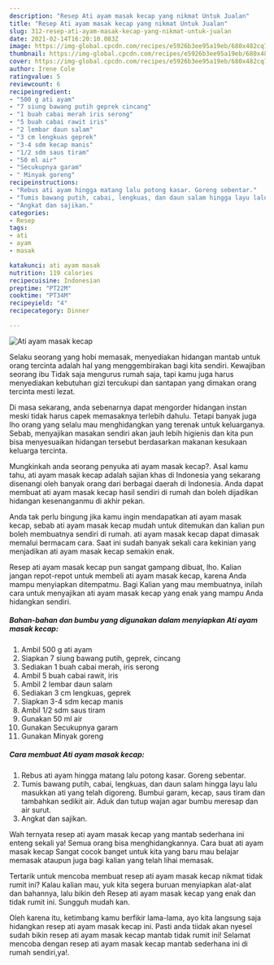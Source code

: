 ```yaml
---
description: "Resep Ati ayam masak kecap yang nikmat Untuk Jualan"
title: "Resep Ati ayam masak kecap yang nikmat Untuk Jualan"
slug: 312-resep-ati-ayam-masak-kecap-yang-nikmat-untuk-jualan
date: 2021-02-14T16:20:10.083Z
image: https://img-global.cpcdn.com/recipes/e5926b3ee95a19eb/680x482cq70/ati-ayam-masak-kecap-foto-resep-utama.jpg
thumbnail: https://img-global.cpcdn.com/recipes/e5926b3ee95a19eb/680x482cq70/ati-ayam-masak-kecap-foto-resep-utama.jpg
cover: https://img-global.cpcdn.com/recipes/e5926b3ee95a19eb/680x482cq70/ati-ayam-masak-kecap-foto-resep-utama.jpg
author: Irene Cole
ratingvalue: 5
reviewcount: 6
recipeingredient:
- "500 g ati ayam"
- "7 siung bawang putih geprek cincang"
- "1 buah cabai merah iris serong"
- "5 buah cabai rawit iris"
- "2 lembar daun salam"
- "3 cm lengkuas geprek"
- "3-4 sdm kecap manis"
- "1/2 sdm saus tiram"
- "50 ml air"
- "Secukupnya garam"
- " Minyak goreng"
recipeinstructions:
- "Rebus ati ayam hingga matang lalu potong kasar. Goreng sebentar."
- "Tumis bawang putih, cabai, lengkuas, dan daun salam hingga layu lalu masukkan ati yang telah digoreng. Bumbui garam, kecap, saus tiram dan tambahkan sedikit air. Aduk dan tutup wajan agar bumbu meresap dan air surut."
- "Angkat dan sajikan."
categories:
- Resep
tags:
- ati
- ayam
- masak

katakunci: ati ayam masak 
nutrition: 119 calories
recipecuisine: Indonesian
preptime: "PT22M"
cooktime: "PT34M"
recipeyield: "4"
recipecategory: Dinner

---
```



![Ati ayam masak kecap](https://img-global.cpcdn.com/recipes/e5926b3ee95a19eb/680x482cq70/ati-ayam-masak-kecap-foto-resep-utama.jpg)

Selaku seorang yang hobi memasak, menyediakan hidangan mantab untuk orang tercinta adalah hal yang menggembirakan bagi kita sendiri. Kewajiban seorang ibu Tidak saja mengurus rumah saja, tapi kamu juga harus menyediakan kebutuhan gizi tercukupi dan santapan yang dimakan orang tercinta mesti lezat.

Di masa  sekarang, anda sebenarnya dapat mengorder hidangan instan meski tidak harus capek memasaknya terlebih dahulu. Tetapi banyak juga lho orang yang selalu mau menghidangkan yang terenak untuk keluarganya. Sebab, menyajikan masakan sendiri akan jauh lebih higienis dan kita pun bisa menyesuaikan hidangan tersebut berdasarkan makanan kesukaan keluarga tercinta. 



Mungkinkah anda seorang penyuka ati ayam masak kecap?. Asal kamu tahu, ati ayam masak kecap adalah sajian khas di Indonesia yang sekarang disenangi oleh banyak orang dari berbagai daerah di Indonesia. Anda dapat membuat ati ayam masak kecap hasil sendiri di rumah dan boleh dijadikan hidangan kesenanganmu di akhir pekan.

Anda tak perlu bingung jika kamu ingin mendapatkan ati ayam masak kecap, sebab ati ayam masak kecap mudah untuk ditemukan dan kalian pun boleh membuatnya sendiri di rumah. ati ayam masak kecap dapat dimasak memalui bermacam cara. Saat ini sudah banyak sekali cara kekinian yang menjadikan ati ayam masak kecap semakin enak.

Resep ati ayam masak kecap pun sangat gampang dibuat, lho. Kalian jangan repot-repot untuk membeli ati ayam masak kecap, karena Anda mampu menyiapkan ditempatmu. Bagi Kalian yang mau membuatnya, inilah cara untuk menyajikan ati ayam masak kecap yang enak yang mampu Anda hidangkan sendiri.

<!--inarticleads1-->

##### Bahan-bahan dan bumbu yang digunakan dalam menyiapkan Ati ayam masak kecap:

1. Ambil 500 g ati ayam
1. Siapkan 7 siung bawang putih, geprek, cincang
1. Sediakan 1 buah cabai merah, iris serong
1. Ambil 5 buah cabai rawit, iris
1. Ambil 2 lembar daun salam
1. Sediakan 3 cm lengkuas, geprek
1. Siapkan 3-4 sdm kecap manis
1. Ambil 1/2 sdm saus tiram
1. Gunakan 50 ml air
1. Gunakan Secukupnya garam
1. Gunakan  Minyak goreng




<!--inarticleads2-->

##### Cara membuat Ati ayam masak kecap:

1. Rebus ati ayam hingga matang lalu potong kasar. Goreng sebentar.
1. Tumis bawang putih, cabai, lengkuas, dan daun salam hingga layu lalu masukkan ati yang telah digoreng. Bumbui garam, kecap, saus tiram dan tambahkan sedikit air. Aduk dan tutup wajan agar bumbu meresap dan air surut.
1. Angkat dan sajikan.




Wah ternyata resep ati ayam masak kecap yang mantab sederhana ini enteng sekali ya! Semua orang bisa menghidangkannya. Cara buat ati ayam masak kecap Sangat cocok banget untuk kita yang baru mau belajar memasak ataupun juga bagi kalian yang telah lihai memasak.

Tertarik untuk mencoba membuat resep ati ayam masak kecap nikmat tidak rumit ini? Kalau kalian mau, yuk kita segera buruan menyiapkan alat-alat dan bahannya, lalu bikin deh Resep ati ayam masak kecap yang enak dan tidak rumit ini. Sungguh mudah kan. 

Oleh karena itu, ketimbang kamu berfikir lama-lama, ayo kita langsung saja hidangkan resep ati ayam masak kecap ini. Pasti anda tiidak akan nyesel sudah bikin resep ati ayam masak kecap mantab tidak rumit ini! Selamat mencoba dengan resep ati ayam masak kecap mantab sederhana ini di rumah sendiri,ya!.

